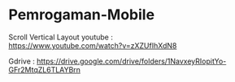 # Pemrogaman-Mobile
Scroll Vertical Layout
youtube :  
https://www.youtube.com/watch?v=zXZUfIhXdN8

Gdrive : 
https://drive.google.com/drive/folders/1NavxeyRIopitYo-GFr2MtqZL6TLAYBrn
